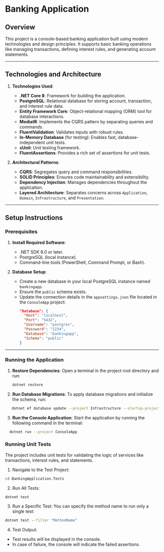 # Banking Application

## Overview
This project is a console-based banking application built using modern technologies and design principles. It supports basic banking operations like managing transactions, defining interest rules, and generating account statements.

---

## Technologies and Architecture

1. **Technologies Used**:
   - **.NET Core 8**: Framework for building the application.
   - **PostgreSQL**: Relational database for storing account, transaction, and interest rule data.
   - **Entity Framework Core**: Object-relational mapping (ORM) tool for database interactions.
   - **MediatR**: Implements the CQRS pattern by separating queries and commands.
   - **FluentValidation**: Validates inputs with robust rules.
   - **In-Memory Database** (for testing): Enables fast, database-independent unit tests.
   - **xUnit**: Unit testing framework.
   - **FluentAssertions**: Provides a rich set of assertions for unit tests.

2. **Architectural Patterns**:
   - **CQRS**: Segregates query and command responsibilities.
   - **SOLID Principles**: Ensures code maintainability and extensibility.
   - **Dependency Injection**: Manages dependencies throughout the application.
   - **Layered Architecture**: Separates concerns across `Application`, `Domain`, `Infrastructure`, and `Presentation`.

---

## Setup Instructions

### Prerequisites

1. **Install Required Software**:
   - .NET SDK 8.0 or later.
   - PostgreSQL (local instance).
   - Command-line tools (PowerShell, Command Prompt, or Bash).

2. **Database Setup**:
   - Create a new database in your local PostgreSQL instance named `bankingapp`.
   - Ensure the `public` schema exists.
   - Update the connection details in the `appsettings.json` file located in the `ConsoleApp` project:
     ```json
     "Database": {
       "Host": "localhost",
       "Port": "5432",
       "Username": "postgres",
       "Password": "1234",
       "Database": "bankingapp",
       "Schema": "public"
     }
     ```

---

### Running the Application

1. **Restore Dependencies**:
   Open a terminal in the project root directory and run:
   ```bash
   dotnet restore
2. **Run Database Migrations**:
   To apply database migrations and initialize the schema, run:
```bash
   dotnet ef database update --project Infrastructure --startup-project ConsoleApp
```
  
3. **Run the Console Application**:
   Start the application by running the following command in the terminal:
```bash
  dotnet run --project ConsoleApp
```

### Running Unit Tests

The project includes unit tests for validating the logic of services like transactions, interest rules, and statements.

1. Navigate to the Test Project:
```cmd
cd BankingApplication.Tests
```
2. Run All Tests:
```cmd
dotnet test
```
3. Run a Specific Test: You can specify the method name to run only a single test:
```cmd
dotnet test --filter "MethodName"
```
4. Test Output:
- Test results will be displayed in the console.
- In case of failure, the console will indicate the failed assertions.
